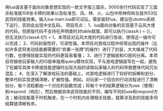 用lua语言基于面向对象思想实现的一款文字版三国杀，5000余行代码实现了三国杀标准版108张卡牌的效果以及标准包、风、林、火、山包中除神将和左慈外53位武将的技能效果。输入lua main.lua即可试玩，需安装好lua，建议在ubutnu系统下运行，否则会出现中文乱码。
项目亮点：
1、lua面向对象的实现基于云风大佬的代码，但原版代码不支持在声明类时对table赋值，即可以执行classA.t = {}，但无法执行classA.t[1] = 1，本项目对云风大佬的代码进行改进，使得这一操作可以完成；
2、代码封装性好，可读性强。本项目对游戏过程中经常出现的操作（比如许多武将发动技能都需要的“弃置一张牌”的操作）进行了封装，大大缩减了代码行数，也使得技能实现的代码更容易看懂；
3、进行了逻辑层和IO层的分离。本项目将接收玩家输入的IO层单独用query模块实现，不与游戏逻辑层写在一起，避免了在编写具体卡牌或技能逻辑时出现大段的读取玩家输入的代码导致整体代码冗长混乱；
4、在深入了解游戏玩法的基础上，对游戏逻辑进行了较好的拆解和划分，整体代码实现逻辑清晰，扩展性强。例如，对玩家一个回合的行动流程进行了清晰划分，每个流程都由一个对应的函数完成；将每个卡的结算逻辑分为use（使用）和respond（响应），然后根据具体武将技能的不同，编写不同的use和respond方法；被动技能基于时机触发，在一个时机内处理相关技能，就算涉及到的技能多但结算链清晰有序。
